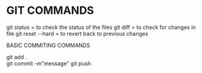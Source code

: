 # GIT COMMANDS


git status                      =   to check the status of the files
git diff                        =   to check for changes in file
git reset --hard                =   to revert back to previous changes 


BASIC COMMITING COMMANDS 

git add .                       
git commit -m"message" 
git push

